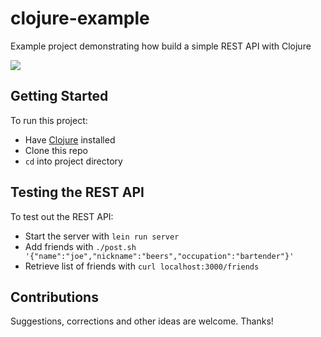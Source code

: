 # clojure-example
Example project demonstrating how build a simple REST API with Clojure

![](preview.gif)

## Getting Started
To run this project:
* Have [Clojure](https://clojure.org) installed
* Clone this repo
* `cd` into project directory

## Testing the REST API
To test out the REST API:
* Start the server with `lein run server`
* Add friends with `./post.sh '{"name":"joe","nickname":"beers","occupation":"bartender"}'`
* Retrieve list of friends with `curl localhost:3000/friends`

## Contributions
Suggestions, corrections and other ideas are welcome. Thanks!